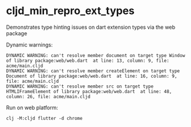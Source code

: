 # cljd_min_repro_ext_types

Demonstrates type hinting issues on dart extension types via the web package

Dynamic warnings:

```
DYNAMIC WARNING: can't resolve member document on target type Window of library package:web/web.dart  at line: 13, column: 9, file: acme/main.cljd
DYNAMIC WARNING: can't resolve member createElement on target type Document of library package:web/web.dart  at line: 16, column: 9, file: acme/main.cljd
DYNAMIC WARNING: can't resolve member src on target type HTMLIFrameElement of library package:web/web.dart  at line: 48, column: 26, file: acme/main.cljd
```

Run on web platform:

```
clj -M:cljd flutter -d chrome
```
